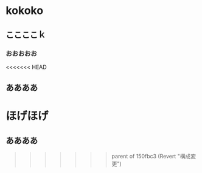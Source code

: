 # kokoko
## ここここｋ
### おおおおお
<<<<<<< HEAD
## ああああ

ほげほげ
=======
## ああああ
>>>>>>> parent of 150fbc3 (Revert "構成変更")
